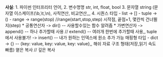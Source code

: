 **사실**: 1. 파이썬 인터프리터 언어,
          2. 변수명명 str, int, float, bool
          3. 문자열 string (문자열 이스케이프(\b,\t,\n), 사칙연산, 비교연산,,,
          4. 시퀀스 타입
                    - list -> []
                    - tuple -> ()
                    - range -> range(stop) //range(start,stop,step) 시작점, 끝점+1, 몇칸씩 건너뛸지(step)
                              * 공통연산자 
                                        -> dir() -- 사용할수있는 함수 알려줌
                              * 가변연산자 
                                        -> append() -- 하나 추가할때 사용 // extend() -- 여러개 한번에 추가할때 사용,, tuple에서 사용불가!
                                        -> insert() -- 내가 원하는 인덱스에 원소 추가 가능
          매핑형 타입 
                    - dict -> {}  -- {key: value, key: value, key: value},, 해쉬 자료 구조 형태(저장,읽기 속도 빠름)
          옅은 복사 // 깊은 복사
          
      
